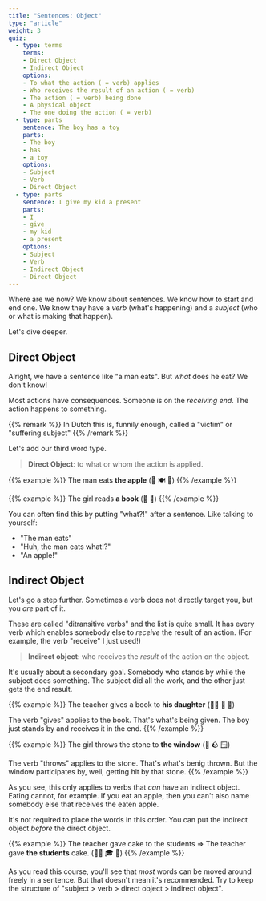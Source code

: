 ```yaml
---
title: "Sentences: Object"
type: "article"
weight: 3
quiz:
  - type: terms
    terms: 
    - Direct Object
    - Indirect Object
    options:
    - To what the action ( = verb) applies
    - Who receives the result of an action ( = verb)
    - The action ( = verb) being done
    - A physical object
    - The one doing the action ( = verb)
  - type: parts
    sentence: The boy has a toy
    parts:
    - The boy
    - has
    - a toy
    options:
    - Subject
    - Verb
    - Direct Object
  - type: parts
    sentence: I give my kid a present
    parts:
    - I
    - give
    - my kid
    - a present
    options:
    - Subject
    - Verb
    - Indirect Object
    - Direct Object
---
```


Where are we now? We know about sentences. We know how to start and end one. We know they have a _verb_ (what's happening) and a _subject_ (who or what is making that happen).

Let's dive deeper.

## Direct Object

Alright, we have a sentence like "a man eats". But _what_ does he eat? We don't know!

Most actions have consequences. Someone is on the _receiving end_. The action happens to something. 

{{% remark %}}
In Dutch this is, funnily enough, called a "victim" or "suffering subject"
{{% /remark %}}

Let's add our third word type. 

> **Direct Object**: to what or whom the action is applied. 

{{% example %}}
The man eats **the apple** (👨 🍽️ 🍏)
{{% /example %}}

{{% example %}}
The girl reads **a book** (👧 📖)
{{% /example %}}

You can often find this by putting "what?!" after a sentence. Like talking to yourself:

* "The man eats"
* "Huh, the man eats what!?"
* "An apple!"

## Indirect Object

Let's go a step further. Sometimes a verb does not directly target you, but you _are_ part of it. 

These are called "ditransitive verbs" and the list is quite small. It has every verb which enables somebody else to _receive_ the result of an action. (For example, the verb "receive" I just used!)

> **Indirect object**: who receives the _result_ of the action on the object.

It's usually about a secondary goal. Somebody who stands by while the subject does something. The subject did all the work, and the other just gets the end result.

{{% example %}}
The teacher gives a book to **his daughter** (👨‍🏫 📖 👧)

The verb "gives" applies to the book. That's what's being given. The boy just stands by and receives it in the end.
{{% /example %}}

{{% example %}}
The girl throws the stone to **the window** (👧 🪨 🪟)

The verb "throws" applies to the stone. That's what's benig thrown. But the window participates by, well, getting hit by that stone.
{{% /example %}}

As you see, this only applies to verbs that _can_ have an indirect object. Eating cannot, for example. If you eat an apple, then you can't also name somebody else that receives the eaten apple.

It's not required to place the words in this order. You can put the indirect object _before_ the direct object.

{{% example %}}
The teacher gave cake to the students => The teacher gave **the students** cake. (👨‍🏫 🎓 🍰)
{{% /example %}}

As you read this course, you'll see that _most_ words can be moved around freely in a sentence. But that doesn't mean it's recommended. Try to keep the structure of "subject > verb > direct object > indirect object".